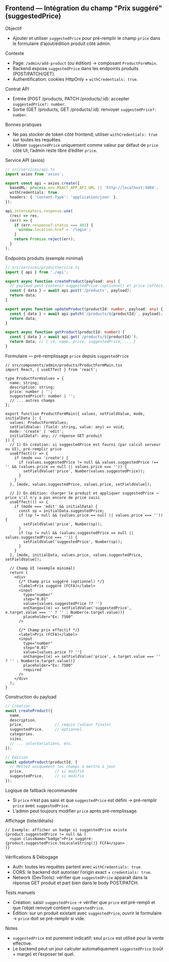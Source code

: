 ## Frontend — Intégration du champ "Prix suggéré" (suggestedPrice)

Objectif
- Ajouter et utiliser `suggestedPrice` pour pré-remplir le champ `price` dans le formulaire d’ajout/édition produit côté admin.

Contexte
- Page: `/admin/add-product` (ou édition) → composant `ProductFormMain`.
- Backend expose `suggestedPrice` dans les endpoints produits (POST/PATCH/GET).
- Authentification: cookies HttpOnly + `withCredentials: true`.

Contrat API
- Entrée (POST /products, PATCH /products/:id): accepter `suggestedPrice?: number`.
- Sortie (GET /products, GET /products/:id): renvoyer `suggestedPrice?: number`.

Bonnes pratiques
- Ne pas stocker de token côté frontend; utiliser `withCredentials: true` sur toutes les requêtes.
- Utiliser `suggestedPrice` uniquement comme valeur par défaut de `price` côté UI; l’admin reste libre d’éditer `price`.

Service API (axios)
```ts
// src/services/api.ts
import axios from 'axios';

export const api = axios.create({
  baseURL: process.env.REACT_APP_API_URL || 'http://localhost:3004',
  withCredentials: true,
  headers: { 'Content-Type': 'application/json' },
});

api.interceptors.response.use(
  (res) => res,
  (err) => {
    if (err.response?.status === 401) {
      window.location.href = '/login';
    }
    return Promise.reject(err);
  }
);
```

Endpoints produits (exemple minimal)
```ts
// src/services/productService.ts
import { api } from './api';

export async function createProduct(payload: any) {
  // payload peut contenir suggestedPrice (optionnel) et price (effectif)
  const { data } = await api.post('/products', payload);
  return data;
}

export async function updateProduct(productId: number, payload: any) {
  const { data } = await api.patch(`/products/${productId}`, payload);
  return data;
}

export async function getProduct(productId: number) {
  const { data } = await api.get(`/products/${productId}`);
  return data; // { id, name, price, suggestedPrice, ... }
}
```

Formulaire — pré-remplissage `price` depuis `suggestedPrice`
```tsx
// src/components/admin/products/ProductFormMain.tsx
import React, { useEffect } from 'react';

type ProductFormValues = {
  name: string;
  description: string;
  price: number | '';
  suggestedPrice?: number | '';
  // ... autres champs
};

export function ProductFormMain({ values, setFieldValue, mode, initialData }: {
  values: ProductFormValues;
  setFieldValue: (field: string, value: any) => void;
  mode: 'create' | 'edit';
  initialData?: any; // réponse GET produit
}) {
  // 1) En création: si suggestedPrice est fourni (par calcul serveur ou UI), pré-remplir price
  useEffect(() => {
    if (mode === 'create') {
      if (values.suggestedPrice != null && values.suggestedPrice !== '' && (values.price == null || values.price === '')) {
        setFieldValue('price', Number(values.suggestedPrice));
      }
    }
  }, [mode, values.suggestedPrice, values.price, setFieldValue]);

  // 2) En édition: charger le produit et appliquer suggestedPrice → price s'il n'y a pas encore de price saisi
  useEffect(() => {
    if (mode === 'edit' && initialData) {
      const sp = initialData.suggestedPrice;
      if (sp != null && (values.price == null || values.price === '')) {
        setFieldValue('price', Number(sp));
      }
      if (sp != null && (values.suggestedPrice == null || values.suggestedPrice === '')) {
        setFieldValue('suggestedPrice', Number(sp));
      }
    }
  }, [mode, initialData, values.price, values.suggestedPrice, setFieldValue]);

  // Champ UI (exemple minimal)
  return (
    <div>
      {/* Champ prix suggéré (optionnel) */}
      <label>Prix suggéré (FCFA)</label>
      <input
        type="number"
        step="0.01"
        value={values.suggestedPrice ?? ''}
        onChange={(e) => setFieldValue('suggestedPrice', e.target.value === '' ? '' : Number(e.target.value))}
        placeholder="Ex: 7500"
      />

      {/* Champ prix effectif */}
      <label>Prix (FCFA)</label>
      <input
        type="number"
        step="0.01"
        value={values.price ?? ''}
        onChange={(e) => setFieldValue('price', e.target.value === '' ? '' : Number(e.target.value))}
        placeholder="Ex: 7500"
        required
      />
    </div>
  );
}
```

Construction du payload
```ts
// Création
await createProduct({
  name,
  description,
  price,              // requis (valeur finale)
  suggestedPrice,     // optionnel
  categories,
  sizes,
  // ... colorVariations, etc.
});

// Édition
await updateProduct(productId, {
  // Mettez uniquement les champs à mettre à jour
  price,              // si modifié
  suggestedPrice,     // si modifié
});
```

Logique de fallback recommandée
- Si `price` n’est pas saisi et que `suggestedPrice` est défini → pré-remplir `price` avec `suggestedPrice`.
- L’admin peut toujours modifier `price` après pré-remplissage.

Affichage (liste/détails)
```tsx
// Exemple: afficher un badge si suggestedPrice existe
{product.suggestedPrice != null && (
  <span className="badge">Prix suggéré: {product.suggestedPrice.toLocaleString()} FCFA</span>
)}
```

Vérifications & Débogage
- Auth: toutes les requêtes partent avec `withCredentials: true`.
- CORS: le backend doit autoriser l’origin exact + `credentials: true`.
- Network (DevTools): vérifier que `suggestedPrice` apparaît dans la réponse GET produit et part bien dans le body POST/PATCH.

Tests manuels
- Création: saisir `suggestedPrice` → vérifier que `price` est pré-rempli et que l’objet renvoyé contient `suggestedPrice`.
- Édition: sur un produit existant avec `suggestedPrice`, ouvrir le formulaire → `price` doit se pré-remplir si vide.

Notes
- `suggestedPrice` est purement indicatif; seul `price` est utilisé pour la vente effective.
- Le backend peut un jour calculer automatiquement `suggestedPrice` (coût + marge) et l’exposer tel quel.


